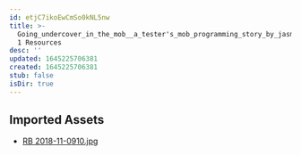 ```yaml
---
id: etjC7ikoEwCmSo0kNL5nw
title: >-
  Going_undercover_in_the_mob__a_tester's_mob_programming_story_by_jasmin_smith
  1 Resources
desc: ''
updated: 1645225706381
created: 1645225706381
stub: false
isDir: true
---
```

## Imported Assets
- [RB 2018-11-0910.jpg](/assets/rb-2018-11-0910.jpg)
